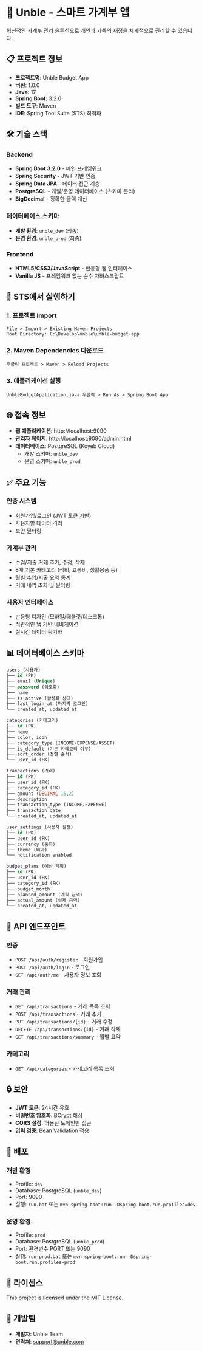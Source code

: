 # 🚀 Unble - 스마트 가계부 앱

혁신적인 가계부 관리 솔루션으로 개인과 가족의 재정을 체계적으로 관리할 수 있습니다.

## 📋 프로젝트 정보

- **프로젝트명**: Unble Budget App
- **버전**: 1.0.0
- **Java**: 17
- **Spring Boot**: 3.2.0
- **빌드 도구**: Maven
- **IDE**: Spring Tool Suite (STS) 최적화

## 🛠️ 기술 스택

### Backend
- **Spring Boot 3.2.0** - 메인 프레임워크
- **Spring Security** - JWT 기반 인증
- **Spring Data JPA** - 데이터 접근 계층
- **PostgreSQL** - 개발/운영 데이터베이스 (스키마 분리)
- **BigDecimal** - 정확한 금액 계산

### 데이터베이스 스키마
- **개발 환경**: `unble_dev` (최종)
- **운영 환경**: `unble_prod` (최종)

### Frontend
- **HTML5/CSS3/JavaScript** - 반응형 웹 인터페이스
- **Vanilla JS** - 프레임워크 없는 순수 자바스크립트

## 🚀 STS에서 실행하기

### 1. 프로젝트 Import
```
File > Import > Existing Maven Projects
Root Directory: C:\Develop\unble\unble-budget-app
```

### 2. Maven Dependencies 다운로드
```
우클릭 프로젝트 > Maven > Reload Projects
```

### 3. 애플리케이션 실행
```
UnbleBudgetApplication.java 우클릭 > Run As > Spring Boot App
```

## 🌐 접속 정보

- **웹 애플리케이션**: http://localhost:9090
- **관리자 페이지**: http://localhost:9090/admin.html
- **데이터베이스**: PostgreSQL (Koyeb Cloud)
  - 개발 스키마: `unble_dev`
  - 운영 스키마: `unble_prod`

## ✅ 주요 기능

### 인증 시스템
- 회원가입/로그인 (JWT 토큰 기반)
- 사용자별 데이터 격리
- 보안 필터링

### 가계부 관리
- 수입/지출 거래 추가, 수정, 삭제
- 8개 기본 카테고리 (식비, 교통비, 생활용품 등)
- 월별 수입/지출 요약 통계
- 거래 내역 조회 및 필터링

### 사용자 인터페이스
- 반응형 디자인 (모바일/태블릿/데스크톱)
- 직관적인 탭 기반 네비게이션
- 실시간 데이터 동기화

## 📊 데이터베이스 스키마

```sql
users (사용자)
├── id (PK)
├── email (Unique)
├── password (암호화)
├── name
├── is_active (활성화 상태)
├── last_login_at (마지막 로그인)
└── created_at, updated_at

categories (카테고리)
├── id (PK)
├── name
├── color, icon
├── category_type (INCOME/EXPENSE/ASSET)
├── is_default (기본 카테고리 여부)
├── sort_order (정렬 순서)
└── user_id (FK)

transactions (거래)
├── id (PK)
├── user_id (FK)
├── category_id (FK)
├── amount (DECIMAL 15,2)
├── description
├── transaction_type (INCOME/EXPENSE)
├── transaction_date
└── created_at, updated_at

user_settings (사용자 설정)
├── id (PK)
├── user_id (FK)
├── currency (통화)
├── theme (테마)
└── notification_enabled

budget_plans (예산 계획)
├── id (PK)
├── user_id (FK)
├── category_id (FK)
├── budget_month
├── planned_amount (계획 금액)
├── actual_amount (실제 금액)
└── created_at, updated_at
```

## 🔧 API 엔드포인트

### 인증
- `POST /api/auth/register` - 회원가입
- `POST /api/auth/login` - 로그인
- `GET /api/auth/me` - 사용자 정보 조회

### 거래 관리
- `GET /api/transactions` - 거래 목록 조회
- `POST /api/transactions` - 거래 추가
- `PUT /api/transactions/{id}` - 거래 수정
- `DELETE /api/transactions/{id}` - 거래 삭제
- `GET /api/transactions/summary` - 월별 요약

### 카테고리
- `GET /api/categories` - 카테고리 목록 조회

## 🔒 보안

- **JWT 토큰**: 24시간 유효
- **비밀번호 암호화**: BCrypt 해싱
- **CORS 설정**: 허용된 도메인만 접근
- **입력 검증**: Bean Validation 적용

## 🚀 배포

### 개발 환경
- Profile: `dev`
- Database: PostgreSQL (`unble_dev`)
- Port: 9090
- 실행: `run.bat` 또는 `mvn spring-boot:run -Dspring-boot.run.profiles=dev`

### 운영 환경  
- Profile: `prod`
- Database: PostgreSQL (`unble_prod`)
- Port: 환경변수 PORT 또는 9090
- 실행: `run-prod.bat` 또는 `mvn spring-boot:run -Dspring-boot.run.profiles=prod`

## 📝 라이센스

This project is licensed under the MIT License.

## 👥 개발팀

- **개발자**: Unble Team
- **연락처**: support@unble.com